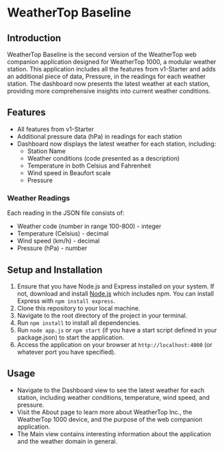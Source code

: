 # WeatherTop Baseline

## Introduction

WeatherTop Baseline is the second version of the WeatherTop web companion application designed for WeatherTop 1000, a modular weather station. This application includes all the features from v1-Starter and adds an additional piece of data, Pressure, in the readings for each weather station. The dashboard now presents the latest weather at each station, providing more comprehensive insights into current weather conditions.

## Features

- All features from v1-Starter
- Additional pressure data (hPa) in readings for each station
- Dashboard now displays the latest weather for each station, including:
  - Station Name
  - Weather conditions (code presented as a description)
  - Temperature in both Celsius and Fahrenheit
  - Wind speed in Beaufort scale
  - Pressure

### Weather Readings

Each reading in the JSON file consists of:

- Weather code (number in range 100-800) - integer
- Temperature (Celsius) - decimal
- Wind speed (km/h) - decimal
- Pressure (hPa) - number

## Setup and Installation

1. Ensure that you have Node.js and Express installed on your system. If not, download and install [Node.js](https://nodejs.org/en/download/) which includes npm. You can install Express with `npm install express`.
2. Clone this repository to your local machine.
3. Navigate to the root directory of the project in your terminal.
4. Run `npm install` to install all dependencies.
5. Run `node app.js` or `npm start` (if you have a start script defined in your package.json) to start the application.
6. Access the application on your browser at `http://localhost:4000` (or whatever port you have specified).

## Usage

- Navigate to the Dashboard view to see the latest weather for each station, including weather conditions, temperature, wind speed, and pressure.
- Visit the About page to learn more about WeatherTop Inc., the WeatherTop 1000 device, and the purpose of the web companion application.
- The Main view contains interesting information about the application and the weather domain in general.
